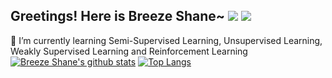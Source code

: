 ## Greetings! Here is Breeze Shane~ ![](https://visitor-badge.glitch.me/badge?page_id=BreezeShane.readme) [![](https://img.shields.io/badge/Manjaro%20Linux-33aadd?style=flat-square&logo=manjaro&logoColor=ffffff)](https://www.archlinux.org/)

🌱 I’m currently learning Semi-Supervised Learning, Unsupervised Learning, Weakly Supervised Learning and Reinforcement Learning
[![Breeze Shane's github stats](https://github-readme-stats.vercel.app/api?username=BreezeShane&show_icons=true&theme=tokyonight)](https://github.com/anuraghazra/github-readme-stats)
[![Top Langs](https://github-readme-stats.vercel.app/api/top-langs/?username=BreezeShane&theme=tokyonight)](https://github.com/anuraghazra/github-readme-stats)

<!--
dark, radical, merko, gruvbox, tokyonight, onedark, cobalt, synthwave, highcontrast, dracula
**BreezeShane/BreezeShane** is a ✨ _special_ ✨ repository because its `README.md` (this file) appears on your GitHub profile.

Here are some ideas to get you started:

- 🔭 I’m currently working on ...
- 🌱 I’m currently learning ...
- 👯 I’m looking to collaborate on ...
- 🤔 I’m looking for help with ...
- 💬 Ask me about ...
- 📫 How to reach me: ...
- 😄 Pronouns: ...
- ⚡ Fun fact: ...
- [![](https://img.shields.io/badge/-C++-007396?style=flat-square&logo=C++&logoColor=ffffff)](https://reactjs.org/)
-->

